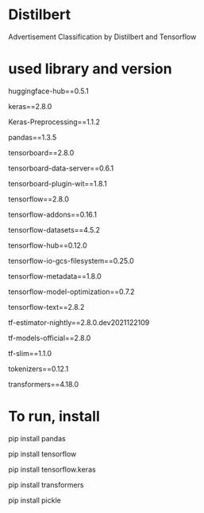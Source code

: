 # Distilbert
Advertisement Classification by Distilbert and Tensorflow

# used library and version

huggingface-hub==0.5.1

keras==2.8.0

Keras-Preprocessing==1.1.2

pandas==1.3.5

tensorboard==2.8.0

tensorboard-data-server==0.6.1

tensorboard-plugin-wit==1.8.1

tensorflow==2.8.0

tensorflow-addons==0.16.1

tensorflow-datasets==4.5.2

tensorflow-hub==0.12.0

tensorflow-io-gcs-filesystem==0.25.0

tensorflow-metadata==1.8.0

tensorflow-model-optimization==0.7.2

tensorflow-text==2.8.2

tf-estimator-nightly==2.8.0.dev2021122109

tf-models-official==2.8.0

tf-slim==1.1.0

tokenizers==0.12.1

transformers==4.18.0

# To run, install

pip install pandas

pip install tensorflow

pip install tensorflow.keras

pip install transformers

pip install pickle
